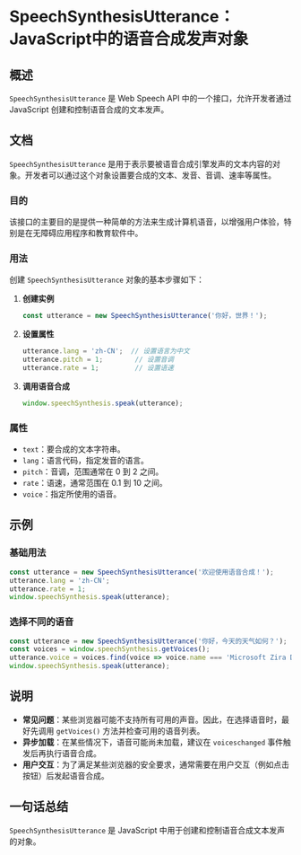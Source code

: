 <!--
Meta Description: # SpeechSynthesisUtterance：JavaScript中的语音合成发声对象 ## 概述 `SpeechSynthesisUtterance` 是 Web Speech API 中的一个接口，允许开发者通过 JavaScript 创建和控制语音合成的文本发声。 ## 文档 `Spe...
Meta Keywords: utterance, speechsynthesisutterance, javascript, const, window
-->

# SpeechSynthesisUtterance：JavaScript中的语音合成发声对象

## 概述
`SpeechSynthesisUtterance` 是 Web Speech API 中的一个接口，允许开发者通过 JavaScript 创建和控制语音合成的文本发声。

## 文档
`SpeechSynthesisUtterance` 是用于表示要被语音合成引擎发声的文本内容的对象。开发者可以通过这个对象设置要合成的文本、发音、音调、速率等属性。

### 目的
该接口的主要目的是提供一种简单的方法来生成计算机语音，以增强用户体验，特别是在无障碍应用程序和教育软件中。

### 用法
创建 `SpeechSynthesisUtterance` 对象的基本步骤如下：

1. **创建实例**
   ```javascript
   const utterance = new SpeechSynthesisUtterance('你好，世界！');
   ```

2. **设置属性**
   ```javascript
   utterance.lang = 'zh-CN';  // 设置语言为中文
   utterance.pitch = 1;        // 设置音调
   utterance.rate = 1;         // 设置语速
   ```

3. **调用语音合成**
   ```javascript
   window.speechSynthesis.speak(utterance);
   ```

### 属性
- `text`：要合成的文本字符串。
- `lang`：语言代码，指定发音的语言。
- `pitch`：音调，范围通常在 0 到 2 之间。
- `rate`：语速，通常范围在 0.1 到 10 之间。
- `voice`：指定所使用的语音。

## 示例
### 基础用法
```javascript
const utterance = new SpeechSynthesisUtterance('欢迎使用语音合成！');
utterance.lang = 'zh-CN';
utterance.rate = 1;
window.speechSynthesis.speak(utterance);
```

### 选择不同的语音
```javascript
const utterance = new SpeechSynthesisUtterance('你好，今天的天气如何？');
const voices = window.speechSynthesis.getVoices();
utterance.voice = voices.find(voice => voice.name === 'Microsoft Zira Desktop'); // 根据名称选择语音
window.speechSynthesis.speak(utterance);
```

## 说明
- **常见问题**：某些浏览器可能不支持所有可用的声音。因此，在选择语音时，最好先调用 `getVoices()` 方法并检查可用的语音列表。
- **异步加载**：在某些情况下，语音可能尚未加载，建议在 `voiceschanged` 事件触发后再执行语音合成。
- **用户交互**：为了满足某些浏览器的安全要求，通常需要在用户交互（例如点击按钮）后发起语音合成。

## 一句话总结
`SpeechSynthesisUtterance` 是 JavaScript 中用于创建和控制语音合成文本发声的对象。